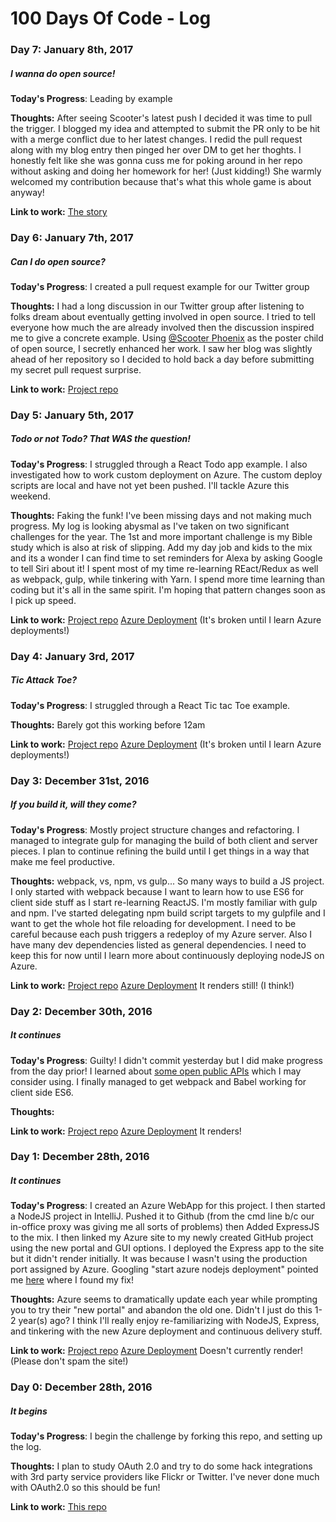 # 100 Days Of Code - Log

### Day 7: January 8th, 2017
##### I wanna do open source!

**Today's Progress**: Leading by example

**Thoughts:** 
After seeing Scooter's latest push I decided it was time to pull the trigger. I blogged my idea and attempted to submit the PR only to be hit with a merge conflict due to her latest changes. I redid the pull request along with my blog entry then pinged her over DM to get her thoghts. I honestly felt like she was gonna cuss me for poking around in her repo without asking and doing her homework for her! (Just kidding!) She warmly welcomed my contribution because that's what this whole game is about anyway!

**Link to work:** [The story](https://codeforfun.wordpress.com/2017/01/09/getting-into-open-source/)

### Day 6: January 7th, 2017
##### Can I do open source?

**Today's Progress**: I created a pull request example for our Twitter group

**Thoughts:** 
I had a long discussion in our Twitter group after listening to folks dream about eventually getting involved in open source. I tried to tell everyone how much the are already involved then the discussion inspired me to give a concrete example. Using [@Scooter Phoenix](https://twitter.com/ScooterPhoenix) as the poster child of open source, I secretly enhanced her work. I saw her blog was slightly ahead of her repository so I decided to hold back a day before submitting my secret pull request surprise.

**Link to work:** [Project repo](https://github.com/techmom215/tipcalc/commit/50f09426b2e53740d2b34d6980baec11295019c7)

### Day 5: January 5th, 2017
##### Todo or not Todo? That WAS the question!

**Today's Progress**: I struggled through a React Todo app example. I also investigated how to work custom deployment on Azure. The custom deploy scripts are local and have not yet been pushed. I'll tackle Azure this weekend.

**Thoughts:** 
Faking the funk! I've been missing days and not making much progress. My log is looking abysmal as I've taken on two significant challenges for the year. The 1st and more important challenge is my Bible study which is also at risk of slipping. Add my day job and kids to the mix and its a wonder I can find time to set reminders for Alexa by asking Google to tell Siri about it! I spent most of my time re-learning REact/Redux as well as webpack, gulp, while tinkering with Yarn. I spend more time learning than coding but it's all in the same spirit. I'm hoping that pattern changes soon as I pick up speed.

**Link to work:** [Project repo](https://github.com/cliff76/100dayscraig)
[Azure Deployment](http://100dayscraig.azurewebsites.net) (It's broken until I learn Azure deployments!)


### Day 4: January 3rd, 2017
##### Tic Attack Toe?

**Today's Progress**: I struggled through a React Tic tac Toe example.

**Thoughts:** 
Barely got this working before 12am

**Link to work:** [Project repo](https://github.com/cliff76/100dayscraig)
[Azure Deployment](http://100dayscraig.azurewebsites.net) (It's broken until I learn Azure deployments!)


### Day 3: December 31st, 2016
##### If you build it, will they come?

**Today's Progress**: Mostly project structure changes and refactoring. I managed to integrate gulp for managing the build of both client and server pieces. I plan to continue refining the build until I get things in a way that make me feel productive.

**Thoughts:** 
webpack, vs, npm, vs gulp... So many ways to build a JS project. I only started with webpack because I want to learn how to use ES6 for client side stuff as I start re-learning ReactJS. I'm mostly familiar with gulp and npm. I've started delegating npm build script targets to my gulpfile and I want to get the whole hot file reloading for development. I need to be careful because each push triggers a redeploy of my Azure server. Also I have many dev dependencies listed as general dependencies. I need to keep this for now until I learn more about continuously deploying nodeJS on Azure.

**Link to work:** [Project repo](https://github.com/cliff76/100dayscraig)
[Azure Deployment](http://100dayscraig.azurewebsites.net) It renders still! (I think!)

### Day 2: December 30th, 2016
##### It continues

**Today's Progress**: Guilty! I didn't commit yesterday but I did make progress from the day prior! I learned about [some open public APIs](https://github.com/toddmotto/public-apis) which I may consider using. I finally managed to get webpack and Babel working for client side ES6.

**Thoughts:** 

**Link to work:** [Project repo](https://github.com/cliff76/100dayscraig)
[Azure Deployment](http://100dayscraig.azurewebsites.net) It renders!

### Day 1: December 28th, 2016
##### It continues

**Today's Progress**: I created an Azure WebApp for this project. I then started a NodeJS project in IntelliJ. Pushed it to Github (from the cmd line b/c our in-office proxy was giving me all sorts of problems) then Added ExpressJS to the mix. I then linked my Azure site to my newly created GitHub project using the new portal and GUI options. I deployed the Express app to the site but it didn't render initially. It was because I wasn't using the production port assigned by Azure. Googling "start azure nodejs deployment" pointed me [here](https://docs.microsoft.com/en-us/azure/app-service-web/app-service-web-nodejs-get-started) where I found my fix!

**Thoughts:** Azure seems to dramatically update each year while prompting you to try their "new portal" and abandon the old one. Didn't I just do this 1-2 year(s) ago? I think I'll really enjoy re-familiarizing with NodeJS, Express, and tinkering with the new Azure deployment and continuous delivery stuff.

**Link to work:** [Project repo](https://github.com/cliff76/100dayscraig)
[Azure Deployment](http://100dayscraig.azurewebsites.net) Doesn't currently render! (Please don't spam the site!)

### Day 0: December 28th, 2016
##### It begins

**Today's Progress**: I begin the challenge by forking this repo,  and setting up the log. 

**Thoughts:** I plan to study OAuth 2.0 and try to do some hack integrations with 3rd party service providers like Flickr or Twitter. I've never done much with OAuth2.0 so this should be fun!

**Link to work:** [This repo](https://github.com/cliff76/100-days-of-code)
